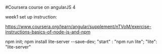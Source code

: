 #Coursera course on angularJS 4

week1 set up instruction:

https://www.coursera.org/learn/angular/supplement/nTVoM/exercise-instructions-basics-of-node-js-and-npm

npm init; npm install lite-server --save-dev; "start" : "npm run lite"; "lite": "lite-server"
